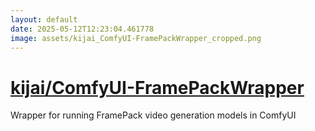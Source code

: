 ```yaml
---
layout: default
date: 2025-05-12T12:23:04.461778
image: assets/kijai_ComfyUI-FramePackWrapper_cropped.png
---
```


# [kijai/ComfyUI-FramePackWrapper](https://github.com/kijai/ComfyUI-FramePackWrapper)

Wrapper for running FramePack video generation models in ComfyUI
